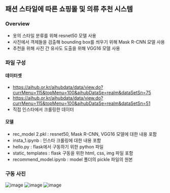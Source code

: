 ## 패션 스타일에 따른 쇼핑몰 및 의류 추천 시스템

### Overview
- 옷의 스타일 분류를 위해 resnet50 모델 사용
- 사진에서 객체들을 검출해 bounding box를 씌우기 위해 Mask R-CNN 모델 사용
- 추천을 위해 사진 간 유사도 도출을 위해 VGG16 모델 사용

### 파일 구성
#### 데이터셋
- https://aihub.or.kr/aihubdata/data/view.do?currMenu=115&topMenu=100&aihubDataSe=realm&dataSetSn=75 
- https://aihub.or.kr/aihubdata/data/view.do?currMenu=115&topMenu=100&aihubDataSe=realm&dataSetSn=51
- 직접 인스타에서 크롤링한 데이터

#### 모델
- rec_model 2.pkl : resnet50, Mask R-CNN, VGG16 모델에 대한 내용 포함
- insta_1.ipynb : 인스타 크롤링에 대한 내용 포함
- hello.py : flask에서 구동하기 위한 python 파일
- static, templates : flask 구동을 위한 html, css, img 파일 포함
- recommend_model.ipynb : model 폴더의 pickle 파일의 원본

### 구동 사진
![image](https://github.com/fkrdnjs/kdata_fashion/assets/68600918/b977cb3d-20a8-41a2-9c1d-bcb89c06de54)
![image](https://github.com/fkrdnjs/kdata_fashion/assets/68600918/510d1831-1eee-4a12-8f7d-308d880726b2)
![image](https://github.com/fkrdnjs/kdata_fashion/assets/68600918/10a732d4-21af-4115-bceb-0554dc20d8fb)
